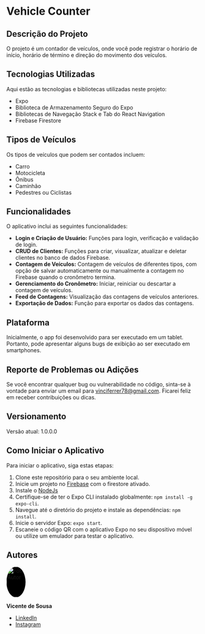 # Vehicle Counter

## Descrição do Projeto

O projeto é um contador de veículos, onde você pode registrar o horário de início, horário de término e direção do movimento dos veículos.

## Tecnologias Utilizadas

Aqui estão as tecnologias e bibliotecas utilizadas neste projeto:

- Expo
- Biblioteca de Armazenamento Seguro do Expo
- Bibliotecas de Navegação Stack e Tab do React Navigation
- Firebase Firestore

## Tipos de Veículos

Os tipos de veículos que podem ser contados incluem:

- Carro
- Motocicleta
- Ônibus
- Caminhão
- Pedestres ou Ciclistas

## Funcionalidades

O aplicativo inclui as seguintes funcionalidades:

- **Login e Criação de Usuário:** Funções para login, verificação e validação de login.
- **CRUD de Clientes:** Funções para criar, visualizar, atualizar e deletar clientes no banco de dados Firebase.
- **Contagem de Veículos:** Contagem de veículos de diferentes tipos, com opção de salvar automaticamente ou manualmente a contagem no Firebase quando o cronômetro termina.
- **Gerenciamento do Cronômetro:** Iniciar, reiniciar ou descartar a contagem de veículos.
- **Feed de Contagens:** Visualização das contagens de veículos anteriores.
- **Exportação de Dados:** Função para exportar os dados das contagens.

## Plataforma

Inicialmente, o app foi desenvolvido para ser executado em um tablet. Portanto, pode apresentar alguns bugs de exibição ao ser executado em smartphones.

## Reporte de Problemas ou Adições

Se você encontrar qualquer bug ou vulnerabilidade no código, sinta-se à vontade para enviar um email para vinciferrer78@gmail.com. Ficarei feliz em receber contribuições ou dicas.

## Versionamento

Versão atual: 1.0.0.0

## Como Iniciar o Aplicativo

Para iniciar o aplicativo, siga estas etapas:

1. Clone este repositório para o seu ambiente local.
2. Inicie um projeto no [Firebase](https://firebase.google.com/?hl=pt) com o firestore ativado.
3. Instale o [NodeJs](https://nodejs.org/en)
4. Certifique-se de ter o Expo CLI instalado globalmente: `npm install -g expo-cli`.
5. Navegue até o diretório do projeto e instale as dependências: `npm install`.
6. Inicie o servidor Expo: `expo start`.
7. Escaneie o código QR com o aplicativo Expo no seu dispositivo móvel ou utilize um emulador para testar o aplicativo.

## Autores

<div style=" background-color: black;border-radius: 50%; overflow: hidden; width: 50px;">
  <img src="https://avatars.githubusercontent.com/u/61233984?v=4" alt="Foto do Autor" width="80" background-color="black"/>
</div>

**Vicente de Sousa**

- [LinkedIn](https://www.linkedin.com/in/vicentedesousa)
- [Instagram](https://www.instagram.com/vicentesousa__/)
